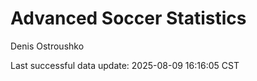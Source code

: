 # Advanced Soccer Statistics
Denis Ostroushko

<!-- gfm -->

Last successful data update: 2025-08-09 16:16:05 CST
